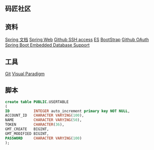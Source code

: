 ## 码匠社区

## 资料
[Spring 文档](https://spring.io/guides)
[Spring Web](https://spring.io/guides/gs/serving-web-content)
[Github SSH access](https://docs.github.com/en/authentication/connecting-to-github-with-ssh/adding-a-new-ssh-key-to-your-github-account)
[ES](https://elasticsearch.cn/)
[BootStrap](https://getbootstrap.com/)
[Github OAuth](https://docs.github.com/en/apps/oauth-apps/building-oauth-apps/creating-an-oauth-app)
[Spring Boot Embedded Database Support](https://docs.spring.io/spring-boot/docs/2.1.0.RELEASE/reference/html/boot-features-sql.html)

## 工具
[Git](https://git-scm.com/)
[Visual Paradigm](https://www.visual-paradigm.com/)

## 脚本
```sql
create table PUBLIC.USERTABLE
(
ID           INTEGER auto_increment primary key NOT NULL,
ACCOUNT_ID   CHARACTER VARYING(100),
NAME         CHARACTER VARYING(50),
TOKEN        CHARACTER(36),
GMT_CREATE   BIGINT,
GMT_MODIFIED BIGINT,
PASSWORD     CHARACTER VARYING(100)
);
```